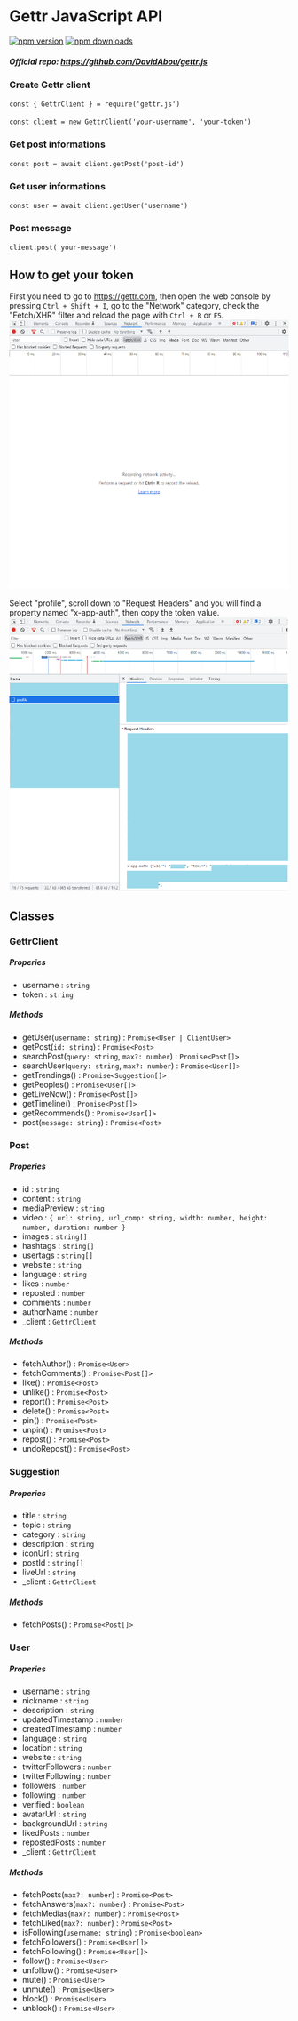 # Gettr JavaScript API
 
<div>
  <p>
    <a href="https://www.npmjs.com/package/gettr.js"><img src="https://img.shields.io/npm/v/gettr.js.svg?maxAge=3600" alt="npm version" /></a>
    <a href="https://www.npmjs.com/package/gettr.js"><img src="https://img.shields.io/npm/dt/gettr.js.svg?maxAge=3600" alt="npm downloads" /></a>
  </p>
</div>

##### Official repo: https://github.com/DavidAbou/gettr.js

### Create Gettr client
```
const { GettrClient } = require('gettr.js')

const client = new GettrClient('your-username', 'your-token')
```

### Get post informations
```
const post = await client.getPost('post-id')
```
### Get user informations
```
const user = await client.getUser('username')
```
### Post message
```
client.post('your-message')
```

## How to get your token

First you need to go to https://gettr.com, then open the web console by pressing `Ctrl + Shift + I`, go to the "Network" category, check the "Fetch/XHR" filter and reload the page with `Ctrl + R` or `F5`.
![](img/screen1.png)

Select "profile", scroll down to "Request Headers" and you will find a property named "x-app-auth", then copy the token value.
![](img/screen2.png)

## Classes


### GettrClient

##### Properies
- username : `string`
- token : `string`
##### Methods
- getUser(`username: string`) : `Promise<User | ClientUser>`
- getPost(`id: string`) : `Promise<Post>`
- searchPost(`query: string`, `max?: number`) : `Promise<Post[]>`
- searchUser(`query: string`, `max?: number`) : `Promise<User[]>`
- getTrendings() : `Promise<Suggestion[]>`
- getPeoples() : `Promise<User[]>`
- getLiveNow() : `Promise<Post[]>`
- getTimeline() : `Promise<Post[]>`
- getRecommends() : `Promise<User[]>`
- post(`message: string`) : `Promise<Post>`

### Post

##### Properies
- id : `string`
- content : `string`
- mediaPreview : `string`
- video : `{ url: string, url_comp: string, width: number, height: number, duration: number }`
- images : `string[]`
- hashtags : `string[]`
- usertags : `string[]`
- website : `string`
- language : `string`
- likes : `number`
- reposted : `number`
- comments : `number`
- authorName : `number`
- _client : `GettrClient`
##### Methods
- fetchAuthor() : `Promise<User>`
- fetchComments() : `Promise<Post[]>`
- like() : `Promise<Post>`
- unlike() : `Promise<Post>`
- report() : `Promise<Post>`
- delete() : `Promise<Post>`
- pin() : `Promise<Post>`
- unpin() : `Promise<Post>`
- repost() : `Promise<Post>`
- undoRepost() : `Promise<Post>`

### Suggestion

##### Properies
- title : `string`
- topic : `string`
- category : `string`
- description : `string`
- iconUrl : `string`
- postId : `string[]`
- liveUrl : `string`
- _client : `GettrClient`
##### Methods
- fetchPosts() : `Promise<Post[]>`

### User

##### Properies
- username : `string`
- nickname : `string`
- description : `string`
- updatedTimestamp : `number`
- createdTimestamp : `number`
- language : `string`
- location : `string`
- website : `string`
- twitterFollowers : `number`
- twitterFollowing : `number`
- followers : `number`
- following : `number`
- verified : `boolean`
- avatarUrl : `string`
- backgroundUrl : `string`
- likedPosts : `number`
- repostedPosts : `number`
- _client : `GettrClient`
##### Methods
- fetchPosts(`max?: number`) : `Promise<Post>`
- fetchAnswers(`max?: number`) : `Promise<Post>`
- fetchMedias(`max?: number`) : `Promise<Post>`
- fetchLiked(`max?: number`) : `Promise<Post>`
- isFollowing(`username: string`) : `Promise<boolean>`
- fetchFollowers() : `Promise<User[]>`
- fetchFollowing() : `Promise<User[]>`
- follow() : `Promise<User>`
- unfollow() : `Promise<User>`
- mute() : `Promise<User>`
- unmute() : `Promise<User>`
- block() : `Promise<User>`
- unblock() : `Promise<User>`
